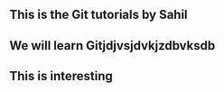 ## This is the Git tutorials by Sahil

## We will learn Gitjdjvsjdvkjzdbvksdb

## This is interesting